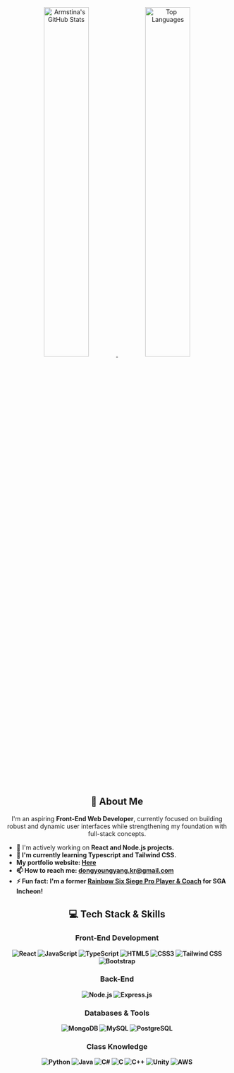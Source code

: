 <div align="center">
<a href="https://github.com/anuraghazra/github-readme-stats">
<img src="https://github-readme-stats.vercel.app/api?username=armstina&show_icons=true&theme=material-palenight&hide_border=true&bg_color=20232a&icon_color=58A6FF&text_color=fff&title_color=58A6FF&count_private=true" alt="Armstina's GitHub Stats" width="45%" />
</a>
<a href="https://github.com/anuraghazra/github-readme-stats">
<img src="https://github-readme-stats.vercel.app/api/top-langs/?username=armstina&layout=compact&show_icons=true&theme=material-palenight&hide_border=true&bg_color=20232a&icon_color=58A6FF&text_color=fff&title_color=58A6FF&count_private=true&hide=c%23,shaderlab,glsl" alt="Top Languages" width="45%" />
</a>
</div>

<h2 align="center">👋 About Me</h2>

<p align="center">
I'm an aspiring <strong>Front-End Web Developer</strong>, currently focused on building robust and dynamic user interfaces while strengthening my foundation with full-stack concepts.
</p>

<ul>
<li>
🔭 I'm actively working on <Strong>React<Strong> and <Strong>Node.js</Strong> projects.
</li>
<li>
🌱 I'm currently learning <strong>Typescript</strong> and <strong>Tailwind CSS</strong>.
</li>
<li>
    My portfolio website: <a href="https://dyyang.netlify.app/">Here</a>
</li>
<li>
📫 How to reach me: <a href="mailto:dongyoungyang.kr@gmail.com">dongyoungyang.kr@gmail.com</a>
</li>
<li>
⚡ Fun fact: I'm a former <a href="https://liquipedia.net/rainbowsix/Arms_Tina">Rainbow Six Siege Pro Player & Coach</a> for SGA Incheon!
</li>
</ul>

<h2 align="center">💻 Tech Stack & Skills</h2>

<h3 align="center">Front-End Development</h3>
<p align="center">
<img src="https://img.shields.io/badge/React-20232A?style=for-the-badge&logo=react&logoColor=61DAFB" alt="React" />
<img src="https://img.shields.io/badge/JavaScript-F7DF1E?style=for-the-badge&logo=JavaScript&logoColor=white" alt="JavaScript" />
<img src="https://img.shields.io/badge/typescript-%23007ACC.svg?style=for-the-badge&logo=typescript&logoColor=white" alt="TypeScript" />
<img src="https://img.shields.io/badge/HTML5-E34F26?style=for-the-badge&logo=html5&logoColor=white" alt="HTML5" />
<img src="https://img.shields.io/badge/CSS3-1572B6?style=for-the-badge&logo=css3&logoColor=white" alt="CSS3" />
<img src="https://img.shields.io/badge/Tailwind_CSS-38B2AC?style=for-the-badge&logo=tailwind-css&logoColor=white" alt="Tailwind CSS"/>
<img src="https://img.shields.io/badge/Bootstrap-563D7C?style=for-the-badge&logo=bootstrap&logoColor=white" alt="Bootstrap"/>
</p>

<h3 align="center">Back-End</h3>
<p align="center">
<img src="https://img.shields.io/badge/Node.js-43853D?style=for-the-badge&logo=node.js&logoColor=white" alt="Node.js" />
<img src="https://img.shields.io/badge/Express.js-404D59?style=for-the-badge" alt="Express.js" />
</p>

<h3 align="center">Databases & Tools</h3>
<p align="center">
<img src="https://img.shields.io/badge/MongoDB-4EA94B?style=for-the-badge&logo=mongodb&logoColor=white" alt="MongoDB" />
<img src="https://img.shields.io/badge/MySQL-00000F?style=for-the-badge&logo=mysql&logoColor=white" alt="MySQL" />
<img src="https://img.shields.io/badge/postgres-%23316192.svg?style=for-the-badge&logo=postgresql&logoColor=white" alt="PostgreSQL"/>
</p>

<h3 align="center">Class Knowledge</h3>
<p align="center">
<img src="https://img.shields.io/badge/Python-3776AB?style=for-the-badge&logo=python&logoColor=white" alt="Python" />
<img src="https://img.shields.io/badge/Java-ED8B00?style=for-the-badge&logo=openjdk&logoColor=white" alt="Java" />
<img src="https://img.shields.io/badge/C%23-239120?style=for-the-badge&logo=c-sharp&logoColor=white" alt="C#" />
<img src="https://img.shields.io/badge/C-00599C?style=for-the-badge&logo=c&logoColor=white" alt="C" />
<img src="https://img.shields.io/badge/C%2B%2B-00599C?style=for-the-badge&logo=c%2B%2B&logoColor=white" alt="C++" />
<img src="https://img.shields.io/badge/Unity-100000?style=for-the-badge&logo=unity&logoColor=white" alt="Unity" />
<img src="https://img.shields.io/badge/AWS-%23FF9900.svg?style=for-the-badge&logo=amazon-aws&logoColor=white" alt="AWS" />
</p>
